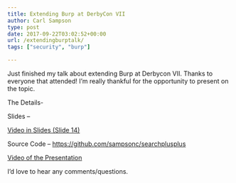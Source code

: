 ```yaml
---
title: Extending Burp at DerbyCon VII
author: Carl Sampson
type: post
date: 2017-09-22T03:02:52+00:00
url: /extendingburptalk/
tags: ["security", "burp"]

---
```

Just finished my talk about extending Burp at Derbycon VII. Thanks to everyone that attended! I&#8217;m really thankful for the opportunity to present on the topic.

The Details-

Slides &#8211;

[Video in Slides (Slide 14)](https://chs.us/extendingburp/ExtendingBurp.mp4)

Source Code &#8211; <a href="https://github.com/sampsonc/searchplusplus" target="_blank" rel="noopener">https://github.com/sampsonc/searchplusplus</a>

[Video of the Presentation](https://www.irongeek.com/i.php?page=videos/derbycon7/s08-extending-burp-carl-sampson)

I&#8217;d love to hear any comments/questions.
